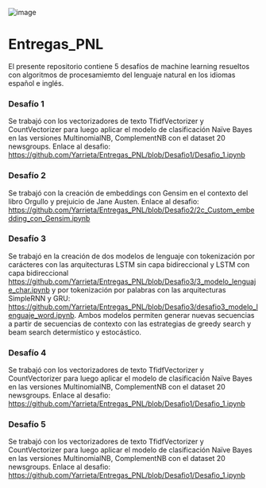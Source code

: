 ![image](https://github.com/user-attachments/assets/721962a0-6174-427d-95f5-d5e05abdc3be)

# Entregas_PNL

El presente repositorio contiene 5 desafíos de machine learning resueltos con algoritmos de procesamiemto del lenguaje natural en los idiomas español e inglés.

### Desafío 1
Se trabajó con los vectorizadores de texto TfidfVectorizer y CountVectorizer para luego aplicar el modelo de clasificación Naïve Bayes en las versiones MultinomialNB, ComplementNB con el dataset 20 newsgroups. Enlace al desafio: https://github.com/Yarrieta/Entregas_PNL/blob/Desafio1/Desafio_1.ipynb

### Desafío 2
Se trabajó con la creación de embeddings con Gensim en el contexto del libro Orgullo y prejuicio de Jane Austen. Enlace al desafio: https://github.com/Yarrieta/Entregas_PNL/blob/Desafio2/2c_Custom_embedding_con_Gensim.ipynb

### Desafío 3
Se trabajó en la creación de dos modelos de lenguaje con tokenización por carácteres con las arquitecturas LSTM sin capa bidireccional y LSTM con capa bidireccional https://github.com/Yarrieta/Entregas_PNL/blob/Desafio3/3_modelo_lenguaje_char.ipynb y por tokenización por palabras con las arquitecturas SimpleRNN y GRU: https://github.com/Yarrieta/Entregas_PNL/blob/Desafio3/desafio3_modelo_lenguaje_word.ipynb. Ambos modelos permiten generar nuevas secuencias a partir de secuencias de contexto con las estrategias de greedy search y beam search determístico y estocástico. 

### Desafío 4
Se trabajó con los vectorizadores de texto TfidfVectorizer y CountVectorizer para luego aplicar el modelo de clasificación Naïve Bayes en las versiones MultinomialNB, ComplementNB con el dataset 20 newsgroups. Enlace al desafio: https://github.com/Yarrieta/Entregas_PNL/blob/Desafio1/Desafio_1.ipynb

### Desafío 5
Se trabajó con los vectorizadores de texto TfidfVectorizer y CountVectorizer para luego aplicar el modelo de clasificación Naïve Bayes en las versiones MultinomialNB, ComplementNB con el dataset 20 newsgroups. Enlace al desafio: https://github.com/Yarrieta/Entregas_PNL/blob/Desafio1/Desafio_1.ipynb
